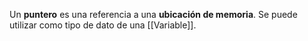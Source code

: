 Un **puntero** es una referencia a una **ubicación de memoria**. Se puede utilizar como tipo de dato de una [[Variable]].